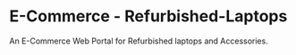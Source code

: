 # E-Commerce - Refurbished-Laptops
An E-Commerce Web Portal for Refurbished laptops and Accessories.
